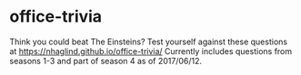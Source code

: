 # office-trivia
Think you could beat The Einsteins? Test yourself against these questions at https://nhaglind.github.io/office-trivia/ Currently includes questions from seasons 1-3 and part of season 4 as of 2017/06/12.
